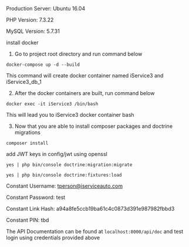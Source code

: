 Production Server: Ubuntu 16.04

PHP Version: 7.3.22

MySQL Version: 5.7.31

install docker

1. Go to project root directory and run command below

`docker-compose up -d --build`

This command will create docker container named iService3 and iService3_db_1

2. After the docker containers are built, run command below

`docker exec -it iService3 /bin/bash`

This will lead you to iService3 docker container bash

3. Now that you are able to install composer packages and doctrine migrations

`composer install`

add JWT keys in config/jwt using openssl

`yes | php bin/console doctrine:migration:migrate`

`yes | php bin/console doctrine:fixtures:load`


Constant Username: tperson@iserviceauto.com

Constant Password: test

Constant Link Hash: a94a8fe5ccb19ba61c4c0873d391e987982fbbd3

Constant PIN: tbd


The API Documentation can be found at `localhost:8000/api/doc` and test login using credentials provided above
